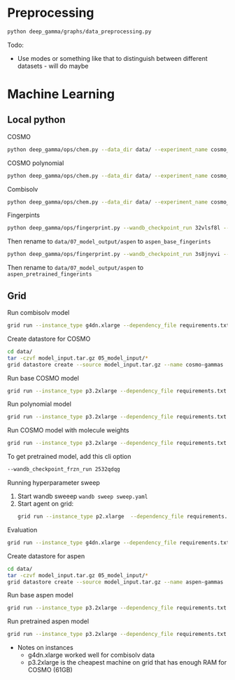 # Preprocessing


```bash
python deep_gamma/graphs/data_preprocessing.py 
```

Todo:
* Use modes or something like that to distinguish between different datasets - will do maybe

# Machine Learning 

## Local python 
COSMO
``` bash 
python deep_gamma/ops/chem.py --data_dir data/ --experiment_name cosmo_base
```

COSMO polynomial
```bash 
python deep_gamma/ops/chem.py --data_dir data/ --experiment_name cosmo_polynomial  --polynomial
```

Combisolv
```bash 
python deep_gamma/ops/chem.py --data_dir data/ --experiment_name cosmo_base --artifact_name cosmo_base --combisolv
```

Fingerpints
``` bash
python deep_gamma/ops/fingerprint.py --wandb_checkpoint_run 32vlsf8l --results_path data/ --dataset aspen
```
Then rename to `data/07_model_output/aspen` to `aspen_base_fingerints`

``` bash
python deep_gamma/ops/fingerprint.py --wandb_checkpoint_run 3s8jnyvi --results_path data/ --dataset aspen
```
Then rename to `data/07_model_output/aspen` to `aspen_pretrained_fingerints`


## Grid

Run combisolv model
``` bash
grid run --instance_type g4dn.xlarge --dependency_file requirements.txt  deep_gamma/ops/chem.py --data_dir grid:combisolv:10 --experiment_name combisolv_mpn_shared --artifact_name cosmo_mpn_shared --batch_size 50 --combisolv
```

Create datastore for COSMO
```bash
cd data/
tar -czvf model_input.tar.gz 05_model_input/*
grid datastore create --source model_input.tar.gz --name cosmo-gammas
```

Run base COSMO model
```bash
grid run --instance_type p3.2xlarge --dependency_file requirements.txt deep_gamma/ops/chem.py --data_dir grid:cosmo-gammas:10 --experiment_name cosmo_base
```

Run polynomial model
``` bash
grid run --instance_type p3.2xlarge --dependency_file requirements.txt deep_gamma/ops/chem.py --data_dir grid:cosmo-gammas:12 --experiment_name cosmo_polynomial --polynomial
```

Run COSMO model with molecule weights
```bash
grid run --instance_type p3.2xlarge --dependency_file requirements.txt deep_gamma/ops/chem.py --data_dir grid:cosmo-gammas:10 --experiment_name cosmo_molecule_weights --use_molecule_weights
```

To get pretrained model, add this cli option
```bash
--wandb_checkpoint_frzn_run 2532qdqg
```

Running hyperparameter sweep
1. Start wandb sweeep `wandb sweep sweep.yaml`
2. Start agent on grid:
    ```bash
    grid run --instance_type p2.xlarge  --dependency_file requirements.txt --datastore_name cosmo-gammas --datastore_version 10  --use_spot run_wandb_agent.sh
    ```

Evaluation

```bash
grid run --instance_type g4dn.xlarge --dependency_file requirements.txt deep_gamma/ops/eval.py --drop_na --data_dir grid:cosmo-gammas:12
```

Create datastore for aspen
```bash
cd data/
tar -czvf model_input.tar.gz 05_model_input/*
grid datastore create --source model_input.tar.gz --name aspen-gammas
```

Run base aspen model
```bash
grid run --instance_type p3.2xlarge --dependency_file requirements.txt deep_gamma/ops/chem.py --data_dir grid:aspen-gammas:1 --experiment_name aspen_base
```

Run pretrained aspen model
```bash
grid run --instance_type p3.2xlarge --dependency_file requirements.txt deep_gamma/ops/chem.py --data_dir grid:gammas:1 --experiment_name aspen_pretrained --wandb_checkpiont_frzn_run zn669uuj
```

* Notes on instances
    - g4dn.xlarge worked well for combisolv data
    - p3.2xlarge is the cheapest machine on grid that has enough RAM for COSMO (61GB)

